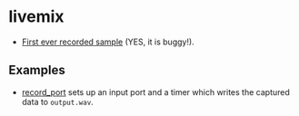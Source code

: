 # livemix

* [First ever recorded sample](docs/sample.ogg) (YES, it is buggy!).

## Examples

* [record_port](examples/record_port.rs) sets up an input port and a timer which
  writes the captured data to `output.wav`.
